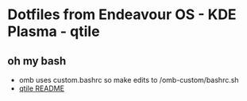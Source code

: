 # Dotfiles from Endeavour OS - KDE Plasma - qtile

## oh my bash

- omb uses custom.bashrc so make edits to /omb-custom/bashrc.sh
- [qtile README](https://github.com/richee-w/dotfiles/blob/main/.config/qtile/README.md)
